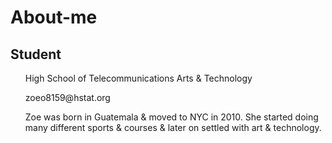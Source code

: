 # About-me
## Student
<ul> High School of Telecommunications Arts & Technology</ul>
<ul> zoeo8159@hstat.org </ul>
<ul> Zoe was born in Guatemala & moved to NYC in 2010. She started doing many different sports & courses & later on settled with art & technology.</ul>
